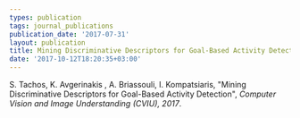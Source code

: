 ```yaml
---
types: publication
tags: journal_publications
publication_date: '2017-07-31'
layout: publication
title: Mining Discriminative Descriptors for Goal-Based Activity Detection
date: '2017-10-12T18:20:35+03:00'
---
```

<p>S. Tachos, K. Avgerinakis , A. Briassouli, I. Kompatsiaris, "Mining Discriminative Descriptors for Goal-Based Activity Detection",&nbsp;<em>Computer Vision and Image Understanding (CVIU), 2017</em>.</p>
